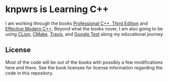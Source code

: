 # knpwrs is Learning C++

I am working through the books [Professional C++, Third Edition] and [Effective
Modern C++]. Beyond what the books cover, I am also going to be using [CLion],
[CMake], [Travis], and [Google Test] along my educational journey.

## License

Most of the code will be out of the books with possibly a few modifications here
and there. See the book licenses for license information regarding the code in
this repository.

[Professional C++, Third Edition]: http://www.wrox.com/WileyCDA/WroxTitle/Professional-C-3rd-Edition.productCd-1118858050.html "Professional C++, Third Edition"
[Effective Modern C++]: http://shop.oreilly.com/product/0636920033707.do?cmp=af-code-books-video-product_cj_0636920033707_7708709 "Effective Modern C++"
[CLion]: https://www.jetbrains.com/clion/ "CLion"
[CMake]: https://cmake.org/ "CMake"
[Travis]: https://docs.travis-ci.com/user/languages/cpp "Building a C++ Project on Travis"
[Google Test]: https://github.com/google/googletest "Google Test"
